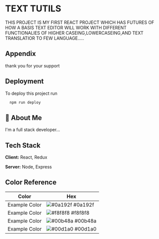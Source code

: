 
# TEXT TUTILS

THIS PROJECT IS MY FIRST REACT PROJECT WHICH HAS FUTURES OF HOW A BASIS TEXT EDITOR WILL WORK WITH DIFFERENT FUNCTIONALIES OF HIGHER CASEING,LOWERCASEING,AND TEXT TRANSLATIOR TO FEW LANGUAGE.....


## Appendix

thank you for your support 


## Deployment

To deploy this project run

```bash
  npm run deploy
```


## 🚀 About Me
I'm a full stack developer...


## Tech Stack

**Client:** React, Redux

**Server:** Node, Express

## Color Reference

| Color             | Hex                                                                |
| ----------------- | ------------------------------------------------------------------ |
| Example Color | ![#0a192f](https://via.placeholder.com/10/0a192f?text=+) #0a192f |
| Example Color | ![#f8f8f8](https://via.placeholder.com/10/f8f8f8?text=+) #f8f8f8 |
| Example Color | ![#00b48a](https://via.placeholder.com/10/00b48a?text=+) #00b48a |
| Example Color | ![#00d1a0](https://via.placeholder.com/10/00b48a?text=+) #00d1a0 |

